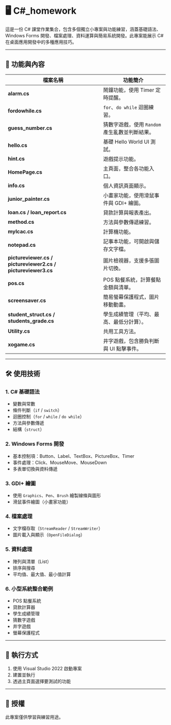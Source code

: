 # 🖥 C#_homework

這是一份 C# 課堂作業集合，包含多個獨立小專案與功能練習，涵蓋基礎語法、Windows Forms 開發、檔案處理、資料運算與簡易系統開發。此專案能展示 C# 在桌面應用開發中的多種應用技巧。

---

## 📂 功能與內容

| 檔案名稱 | 功能簡介 |
|----------|----------|
| **alarm.cs** | 鬧鐘功能，使用 Timer 定時提醒。 |
| **fordowhile.cs** | `for`、`do while` 迴圈練習。 |
| **guess_number.cs** | 猜數字遊戲，使用 `Random` 產生亂數並判斷結果。 |
| **hello.cs** | 基礎 Hello World UI 測試。 |
| **hint.cs** | 遊戲提示功能。 |
| **HomePage.cs** | 主頁面，整合各功能入口。 |
| **info.cs** | 個人資訊頁面顯示。 |
| **junior_painter.cs** | 小畫家功能，使用滑鼠事件與 GDI+ 繪圖。 |
| **loan.cs / loan_report.cs** | 貸款計算與報表產出。 |
| **method.cs** | 方法與參數傳遞練習。 |
| **mylcac.cs** | 計算機功能。 |
| **notepad.cs** | 記事本功能，可開啟與儲存文字檔。 |
| **pictureviewer.cs / pictureviewer2.cs / pictureviewer3.cs** | 圖片檢視器，支援多張圖片切換。 |
| **pos.cs** | POS 點餐系統，計算餐點金額與清單。 |
| **screensaver.cs** | 簡易螢幕保護程式，圖片移動動畫。 |
| **student_struct.cs / students_grade.cs** | 學生成績管理（平均、最高、最低分計算）。 |
| **Utility.cs** | 共用工具方法。 |
| **xogame.cs** | 井字遊戲，包含勝負判斷與 UI 點擊事件。 |

---

## 🛠 使用技術

### 1. **C# 基礎語法**
- 變數與常數
- 條件判斷（`if` / `switch`）
- 迴圈控制（`for` / `while` / `do while`）
- 方法與參數傳遞
- 結構（`struct`）

### 2. **Windows Forms 開發**
- 基本控制項：Button、Label、TextBox、PictureBox、Timer
- 事件處理：Click、MouseMove、MouseDown
- 多表單切換與資料傳遞

### 3. **GDI+ 繪圖**
- 使用 `Graphics`、`Pen`、`Brush` 繪製線條與圖形
- 滑鼠事件繪圖（小畫家功能）

### 4. **檔案處理**
- 文字檔存取（`StreamReader` / `StreamWriter`）
- 圖片載入與顯示（`OpenFileDialog`）

### 5. **資料處理**
- 陣列與清單（List）
- 排序與搜尋
- 平均值、最大值、最小值計算

### 6. **小型系統整合範例**
- POS 點餐系統
- 貸款計算器
- 學生成績管理
- 猜數字遊戲
- 井字遊戲
- 螢幕保護程式

---

## 🚀 執行方式
1. 使用 Visual Studio 2022 啟動專案
2. 建置並執行
3. 透過主頁面選擇要測試的功能

---

## 📄 授權
此專案僅供學習與練習用途。
